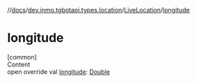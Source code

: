 //[docs](../../../index.md)/[dev.inmo.tgbotapi.types.location](../index.md)/[LiveLocation](index.md)/[longitude](longitude.md)



# longitude  
[common]  
Content  
open override val [longitude](longitude.md): [Double](https://kotlinlang.org/api/latest/jvm/stdlib/kotlin/-double/index.html)  




